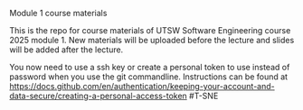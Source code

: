 Module 1 course materials

This is the repo for course materials of UTSW Software Engineering course 2025 module 1. 
New materials will be uploaded before the lecture and slides will be added after the lecture.

You now need to use a ssh key or create a personal token to use instead of password when you use the git commandline. Instructions can be found at 
https://docs.github.com/en/authentication/keeping-your-account-and-data-secure/creating-a-personal-access-token
# T - S N E  
 